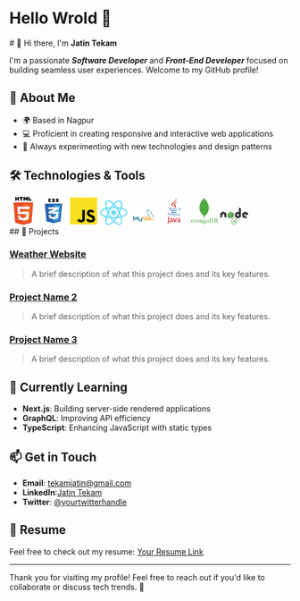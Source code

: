 <h1>Hello Wrold 👋 </h1>
# 👋 Hi there, I'm <strong>Jatin Tekam</strong>

I'm a passionate ***Software Developer*** and ***Front-End Developer*** focused on building seamless user experiences. Welcome to my GitHub profile!

## 🚀 About Me

- 🌍 Based in Nagpur
- 💻 Proficient in creating responsive and interactive web applications
- 🎨 Always experimenting with new technologies and design patterns

## 🛠️ Technologies & Tools
<div>
  <img src="https://github.com/saarthack/portfolio/blob/main/images/html-min.png" width="50px">
  <img src="https://github.com/saarthack/portfolio/blob/main/images/css-min.png" width="50px">
  <img src="https://github.com/saarthack/portfolio/blob/main/images/js-min.png" width="50px">
  <img src="https://github.com/saarthack/portfolio/blob/main/images/React-icon.svg.png" width="50px">
  <img src="https://github.com/saarthack/portfolio/blob/main/images/MySQL-min.png" width="50px">
  <img src="https://github.com/saarthack/portfolio/blob/main/images/java-logo-1.png" width="50px">
  <img src="https://github.com/saarthack/portfolio/blob/main/images/mongodb-min.png" width="50px">
  <img src="https://github.com/saarthack/portfolio/blob/main/images/node-min.png" width="50px">
</div>
## 🌟 Projects

### [Weather Website](https://github.com/yourusername/project1)
> A brief description of what this project does and its key features.

### [Project Name 2](https://github.com/yourusername/project2)
> A brief description of what this project does and its key features.

### [Project Name 3](https://github.com/yourusername/project3)
> A brief description of what this project does and its key features.

## 🌱 Currently Learning

- **Next.js**: Building server-side rendered applications
- **GraphQL**: Improving API efficiency
- **TypeScript**: Enhancing JavaScript with static types

## 📫 Get in Touch

- **Email**: [tekamjatin@gmail.com](tekamjatin@gmail.com)
- **LinkedIn**:[Jatin Tekam](https://linkedin.com/in/jatin-tekam)
- **Twitter**: [@yourtwitterhandle](https://twitter.com/yourtwitterhandle)

## 💼 Resume

Feel free to check out my resume: [Your Resume Link](https://yourlink.com)

---

Thank you for visiting my profile! Feel free to reach out if you'd like to collaborate or discuss tech trends. 🚀

